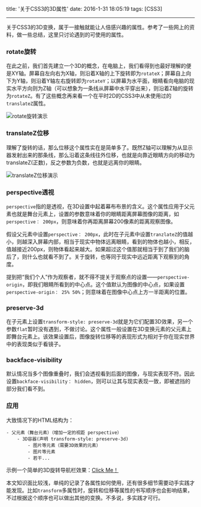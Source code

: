 title: '关于CSS3的3D属性'
date: 2016-1-31 18:05:19
tags: [CSS3]

---

关于CSS3的3D变换，属于一接触就能让人倍感兴趣的属性。参考了一些网上的资料，做一些总结，这里只讨论遇到的可使用的属性。

<!-- more -->

### rotate旋转

在此之前，我们首先建立一个3D的概念，在电脑上，我们看得到也最好理解的便是XY轴。屏幕自左向右为X轴，则沿着X轴的上下旋转即为`rotateX`；屏幕自上向下为Y轴，则沿着Y轴左右旋转即为`rotateY`；以屏幕为水平面，眼睛看向电脑的现实水平方向则为Z轴（可以想象为一条线从屏幕中水平穿出来），则沿着Z轴的旋转为`rotateZ`。有了这些概念再来看一个在平时2D的CSS3中从未使用过的`translateZ`属性。

![rotate旋转演示](//7xlivs.com1.z0.glb.clouddn.com/2016%2F01%2F%E5%85%B3%E4%BA%8ECSS3%E7%9A%843D%E5%B1%9E%E6%80%A7%2Frotate.jpg)

### translateZ位移

理解了旋转的话，那么位移这个属性实在是简单多了。既然Z轴可以理解为从显示器发射出来的那条线，那么沿着这条线往外位移，也就是向靠近眼睛方向的移动为translateZ(正数)，反之参数为负数，也就是远离你的眼睛。

![translateZ位移演示](//7xlivs.com1.z0.glb.clouddn.com/2016%2F01%2F%E5%85%B3%E4%BA%8ECSS3%E7%9A%843D%E5%B1%9E%E6%80%A7%2FtranslateZ.jpg)

### perspective透视

`perspective`指的是透视，在3D设置中起着幕布布景的含义。这个属性应用于父元素也就是舞台元素上，设置的参数意味着你的眼睛距离屏幕图像的距离，如`perspective： 200px`，则意味着你再距离屏幕200像素的距离观察图像。

假设父元素中设置`perspective： 200px`，此时在子元素中设置`tranzlateZ`的值越小，则越深入屏幕内部，相当于现实中物体远离眼睛，看到的物体也越小，相反，值越接近200px，则物体看起来越大。如果超过这个值那就相当于到了我们的脑后了，则什么也就看不到了。关于旋转，也等同于现实中远近距离下观察到的角度。

提到把“我们个人”作为观察者，就不得不提关于观察点的设置——`perspective-origin`，即我们眼睛所看到的中心点。这个值默认为图像的中心点，如果设置`perspective-origin： 25% 50%`；则意味着在图像中心点上方一半距离的位置。

### preserve-3d

在子元素上设置`transform-style: preserve-3d`就是为它们配置3D效果，另一个参数`flat`暂时没有遇到，不做讨论。这个属性一般设置在3D变换元素的父元素上即舞台元素上。该效果设置后，图像旋转位移等的表现形式为相对于你在现实世界中的表现类似于看镜子。

### backface-visibility

默认情况当多个图像重叠时，我们会透视看到后面的图像，与现实表现不符。因此设置`backface-visibility： hidden`，则可以让其与现实表现一致，即被遮挡的部分我们看不到。

### 应用

大致情况下的HTML结构为：

```
- 父元素（舞台元素）（增加一定的视距 perspective）
	- 3D容器(声明 transform-style: preserve-3d)
		- 图片等元素（需要3D效果的元素）
		- 图片等元素
		- 若干...

```

示例一个简单的3D旋转导航栏效果：[Click Me！](//www.zhaoshibo.net/mydemo/demo/3D旋转导航栏.html)

本文知识面比较浅，单纯的记录了各属性如何使用，还有很多细节需要动手实践才能发现。比如`transform`多属性时，旋转和位移等属性的书写顺序也会影响结果，不过根据这个顺序也可以做出其他的变换。不多说，多实践才可行。